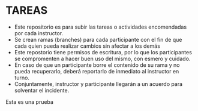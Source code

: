 # TAREAS

* Este repositorio es para subir las tareas o actividades encomendadas por cada instructor. 
* Se crean ramas (branches) para cada participante con el fin de que cada quien pueda realizar cambios sin afectar a los demás
* Este repostorio tiene permisos de escritura, por lo que los participantes se compromenten a hacer buen uso del mismo, con esmero y cuidado.
* En caso de que un participante borre el contenido de su rama y no pueda recuperarlo, deberá reportarlo de inmediato al instructor en turno.
* Conjuntamente, instructor y participante llegarán a un acuerdo para solventar el incidente.

Esta es una prueba
